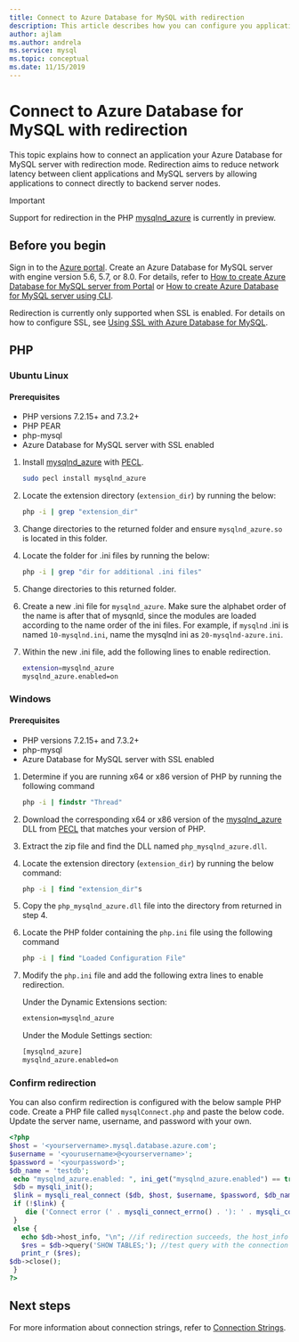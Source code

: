```yaml
---
title: Connect to Azure Database for MySQL with redirection
description: This article describes how you can configure you application to connect to Azure Database for MySQL with redirection.
author: ajlam
ms.author: andrela
ms.service: mysql
ms.topic: conceptual
ms.date: 11/15/2019
---
```


# Connect to Azure Database for MySQL with redirection

This topic explains how to connect an application your Azure Database for MySQL server with redirection mode. Redirection aims to reduce network latency between client applications and MySQL servers by allowing applications to connect directly to backend server nodes.

> [!IMPORTANT]
> Support for redirection in the PHP [mysqlnd_azure](https://github.com/microsoft/mysqlnd_azure) is currently in preview.

## Before you begin
Sign in to the [Azure portal](https://portal.azure.com). Create an Azure Database for MySQL server with engine version 5.6, 5.7, or 8.0. For details, refer to [How to create Azure Database for MySQL server from Portal](quickstart-create-mysql-server-database-using-azure-portal.md) or [How to create Azure Database for MySQL server using CLI](quickstart-create-mysql-server-database-using-azure-cli.md).

Redirection is currently only supported when SSL is enabled. For details on how to configure SSL, see [Using SSL with Azure Database for MySQL](https://docs.microsoft.com/azure/mysql/howto-configure-ssl#step-3-enforcing-ssl-connections-in-azure). 

## PHP

### Ubuntu Linux

#### Prerequisites 
- PHP versions 7.2.15+ and 7.3.2+
- PHP PEAR 
- php-mysql
- Azure Database for MySQL server with SSL enabled

1. Install [mysqlnd_azure](https://github.com/microsoft/mysqlnd_azure) with [PECL](https://pecl.php.net/package/mysqlnd_azure).

    ```bash
    sudo pecl install mysqlnd_azure
    ```

2. Locate the extension directory (`extension_dir`) by running the below:

    ```bash
    php -i | grep "extension_dir"
    ```

3. Change directories to the returned folder and ensure `mysqlnd_azure.so` is located in this folder. 

4. Locate the folder for .ini files by running the below: 

    ```bash
    php -i | grep "dir for additional .ini files"
    ```

5. Change directories to this returned folder. 

6. Create a new .ini file for `mysqlnd_azure`. Make sure the alphabet order of the name is after that of mysqnld, since the modules are loaded according to the name order of the ini files. For example, if `mysqlnd` .ini is named `10-mysqlnd.ini`, name the mysqlnd ini as `20-mysqlnd-azure.ini`.

7. Within the new .ini file, add the following lines to enable redirection.

    ```bash
    extension=mysqlnd_azure
    mysqlnd_azure.enabled=on
    ```

### Windows

#### Prerequisites 
- PHP versions 7.2.15+ and 7.3.2+
- php-mysql
- Azure Database for MySQL server with SSL enabled

1. Determine if you are running x64 or x86 version of PHP by running the following command

    ```cmd
    php -i | findstr "Thread"
    ```

2. Download the corresponding x64 or x86 version of the [mysqlnd_azure](https://github.com/microsoft/mysqlnd_azure) DLL from [PECL](https://pecl.php.net/package/mysqlnd_azure) that matches your version of PHP. 

3. Extract the zip file and find the DLL named `php_mysqlnd_azure.dll`.

4. Locate the extension directory (`extension_dir`) by running the below command:

    ```cmd
    php -i | find "extension_dir"s
    ```

5. Copy the `php_mysqlnd_azure.dll` file into the directory from returned in step 4. 

6. Locate the PHP folder containing the `php.ini` file using the following command

    ```cmd
    php -i | find "Loaded Configuration File"
    ```

7. Modify the `php.ini` file and add the following extra lines to enable redirection. 

    Under the Dynamic Extensions section: 
    ```cmd
    extension=mysqlnd_azure
    ```
    
    Under the Module Settings section: 
    
    ```cmd 
    [mysqlnd_azure]
    mysqlnd_azure.enabled=on
    ```

### Confirm redirection

You can also confirm redirection is configured with the below sample PHP code. Create a PHP file called `mysqlConnect.php` and paste the below code. Update the server name, username, and password with your own. 
 
 ```php
<?php
$host = '<yourservername>.mysql.database.azure.com';
$username = '<yourusername>@<yourservername>';
$password = '<yourpassword>';
$db_name = 'testdb';
  echo "mysqlnd_azure.enabled: ", ini_get("mysqlnd_azure.enabled") == true?"On":"Off", "\n";
  $db = mysqli_init();
  $link = mysqli_real_connect ($db, $host, $username, $password, $db_name, 3306, NULL, MYSQLI_CLIENT_SSL);
  if (!$link) {
     die ('Connect error (' . mysqli_connect_errno() . '): ' . mysqli_connect_error() . "\n");
  }
  else {
    echo $db->host_info, "\n"; //if redirection succeeds, the host_info will differ from the hostname you used used to connect
    $res = $db->query('SHOW TABLES;'); //test query with the connection
    print_r ($res);
$db->close();
  }
 ?>
 ```

## Next steps
For more information about connection strings, refer to [Connection Strings](howto-connection-string.md).

